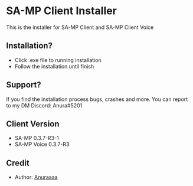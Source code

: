 # SA-MP Client Installer
This is the installer for SA-MP Client and SA-MP Client Voice

## Installation?
- Click .exe file to running installation
- Follow the installation until finish

## Support?
If you find the installation process bugs, crashes and more. You can report to my DM Discord: Anura#5201

## Client Version
- SA-MP 0.3.7-R3-1
- SA-MP Voice 0.3.7-R3

## Credit
- Author: [Anuraaaa](https://github.com/Anuraaaa)